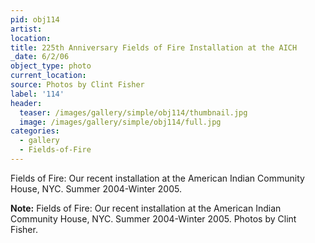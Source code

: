 ```yaml
---
pid: obj114
artist:
location:
title: 225th Anniversary Fields of Fire Installation at the AICH
_date: 6/2/06
object_type: photo
current_location:
source: Photos by Clint Fisher
label: '114'
header:
  teaser: /images/gallery/simple/obj114/thumbnail.jpg
  image: /images/gallery/simple/obj114/full.jpg
categories:
  - gallery
  - Fields-of-Fire  
---
```

Fields of Fire: Our recent installation at the American Indian Community House, NYC. Summer 2004-Winter 2005.

**Note:**
Fields of Fire: Our recent installation at the American Indian Community House, NYC. Summer 2004-Winter 2005. Photos by Clint Fisher.
